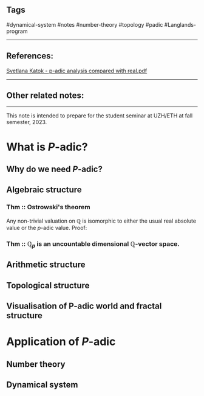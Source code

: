 
## Tags
#dynamical-system #notes #number-theory #topology #padic #Langlands-program 

---

## References:
[Svetlana Katok - p-adic analysis compared with real.pdf](hook://file/TaaArj5d8?p=YmFzZSBmb3IgYWxnZWJyYSBhbmQgbnVtYmVyIHRob2VyeS/ku6PmlbDmlbDorro=&n=Svetlana%20Katok%20%2D%20p%2Dadic%20analysis%20compared%20with%20real%2Epdf#p=16&x=0&y=0&s=12&e=43)


---
## Other related notes:


---
This note is intended to prepare for the student seminar at UZH/ETH at fall semester, 2023.

# What is $P$-adic?
## Why do we need $P$-adic?
## Algebraic structure
### Thm :: Ostrowski's theorem
Any non-trivial valuation on $\mathbb{Q}$ is isomorphic to either the usual real absolute value or the $p$-adic value.
	Proof: 

### Thm :: $\mathbb{Q}_{p}$ is an uncountable dimensional $\mathbb{Q}$-vector space.
## Arithmetic structure
## Topological structure 



## Visualisation of P-adic world and fractal structure

# Application of $P$-adic 
## Number theory
## Dynamical system
